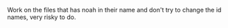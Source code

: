 Work on the files that has noah in their name and don't try to change the id names, very risky to do.
